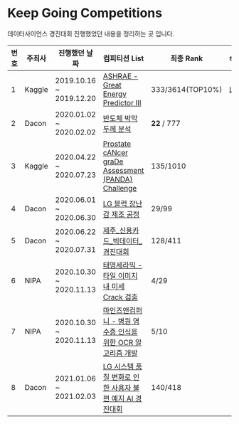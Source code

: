# Keep Going Competitions
데이터사이언스 경진대회 진행했었던 내용을 정리하는 곳 입니다.

| 번호 | 주최사 | 진행했던 날짜            | 컴피티션 List                                                | 최종 Rank        | source                                              |
| ---- | ------ | ------------------------ | ------------------------------------------------------------ | ---------------- | --------------------------------------------------- |
| 1    | Kaggle | 2019.10.16  ~ 2019.12.20 | [ASHRAE - Great Energy Predictor III](https://www.kaggle.com/c/ashrae-energy-prediction) | 333/3614(TOP10%) | [Link](src/Kaggle_ASHRAE-Great_Energy_Predictor_v3) |
| 2    | Dacon  | 2020.01.02 ~ 2020.02.02  | [반도체 박막 두께 분석](https://dacon.io/competitions/official/235554/overview/description/) | **22** / 777     |                                                     |
| 3    | Kaggle | 2020.04.22 ~ 2020.07.23  | [Prostate cANcer graDe Assessment (PANDA) Challenge](https://www.kaggle.com/c/prostate-cancer-grade-assessment) | 135/1010         |                                                     |
| 4    | Dacon  | 2020.06.01 ~ 2020.06.30  | [LG 블럭 장난감 제조 공정](https://dacon.io/competitions/official/235612/overview/description/) | 29/99            |                                                     |
| 5    | Dacon  | 2020.06.22 ~ 2020.07.31  | [제주_신용카드_빅데이터_경진대회](https://dacon.io/competitions/official/235615/overview/description/) | 128/411          |                                                     |
| 6    | NIPA   | 2020.10.30 ~ 2020.11.13  | [태영세라믹 - 타일 이미지 내 미세 Crack 검출](https://ai-korea.kr/info/contestPost.do) | 4/29             |                                                     |
| 7    | NIPA   | 2020.10.30 ~ 2020.11.13  | [마인즈앤컴퍼니 - 병원 영수증 인식을 위한 OCR 알고리즘 개발](https://ai-korea.kr/info/contestPost.do) | 5/10             |                                                     |
| 8    | Dacon  | 2021.01.06 ~ 2021.02.03  | [LG 시스템 품질 변화로 인한 사용자 불편 예지 AI 경진대회](https://dacon.io/competitions/official/235687/overview/description/) | 140/418          |                                                     |
